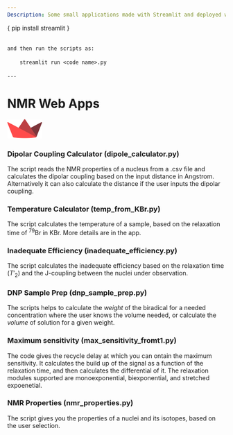 ```yaml
---
Description: Some small applications made with Streamlit and deployed with Render. To run a script you need to install streamlit.
```
{
    pip install streamlit
}
```

and then run the scripts as:

    streamlit run <code name>.py

---
```


# NMR Web Apps
<img src=".gitbook/assets/streamlit-mark-color.png" alt="streamlit-logo" data-size="line" width="80" class="center"/>

### Dipolar Coupling Calculator (dipole_calculator.py)

The script reads the NMR properties of a nucleus from a .csv file and calculates the dipolar coupling based on the input distance in Angstrom. Alternatively it can also calculate the distance if the user inputs the dipolar coupling.


### Temperature Calculator (temp_from_KBr.py)

The script calculates the temperature of a sample, based on the relaxation time of $^79$Br in KBr. More details are in the app.

### Inadequate Efficiency (inadequate_efficiency.py)

The script calculates the inadequate efficiency based on the relaxation time ($T'_2$) and the J-coupling between the nuclei under observation.

### DNP Sample Prep (dnp_sample_prep.py)

The scripts helps to calculate the *weight* of the biradical for a needed concentration where the user knows the volume needed, or calculate the *volume* of solution for a given weight.


### Maximum sensitivity (max_sensitivity_fromt1.py)

The code gives the recycle delay at which you can ontain the maximum sensitivity. It calculates the build up of the signal as a function of the relaxation time, and then calculates the differential of it. The relaxation modules supported are monoexponential, biexponential, and stretched expoenetial.

### NMR Properties (nmr_properties.py)
The script gives you the properties of a nuclei and its isotopes, based on the user selection.
